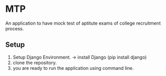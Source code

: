 # MTP
 An application to have mock test of aptitute exams of college recruitment process.

## Setup
 1. Setup Django Environment. -> install Django (pip install django)
 2. clone the repository.
 3. you are ready to run the application using command line.
